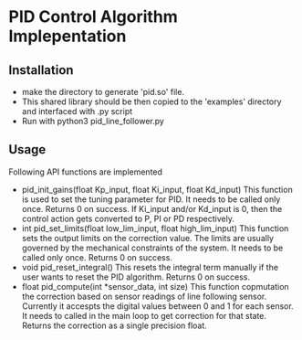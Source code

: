 # PID Control Algorithm Implepentation

## Installation
- make the directory to generate 'pid.so' file.
- This shared library should be then copied to the 'examples' directory and interfaced with .py script
- Run with python3 pid_line_follower.py

## Usage
Following API functions are implemented
- pid_init_gains(float Kp_input, float Ki_input, float Kd_input)
This function is used to set the tuning parameter for PID. It needs to be called only once. Returns 0 on success. If Ki_input and/or Kd_input is 0, 
then the control action gets converted to P, PI or PD respectively.
- int pid_set_limits(float low_lim_input, float high_lim_input)
This function sets the output limits on the correction value. The limits are usually governed by the mechanical constraints of the system. It needs to
be called only once. Returns 0 on success.
- void pid_reset_integral()
This resets the integral term manually if the user wants to reset the PID algorithm. Returns 0 on success.
- float pid_compute(int *sensor_data, int size)
This function copmutation the correction based on sensor readings of line following sensor. Currently it accespts the digital values between 0 and 1
for each sensor. It needs to called in the main loop to get correction for that state. Returns the correction as a single precision float.
